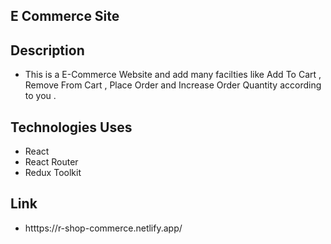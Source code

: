 ## E Commerce Site

## Description
- This is a E-Commerce Website and add many facilties like Add To Cart , Remove From Cart , Place Order and Increase Order Quantity according to you .

## Technologies Uses 
- React
- React Router
- Redux Toolkit

## Link 
-  htttps://r-shop-commerce.netlify.app/


